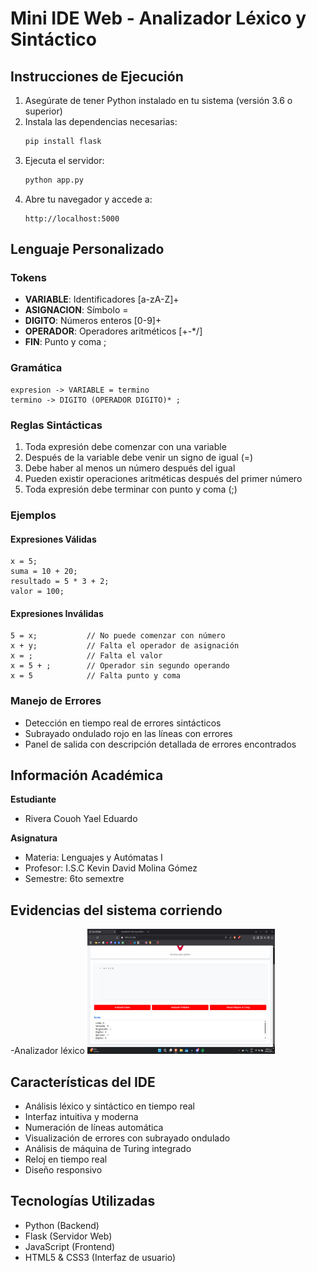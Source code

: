 # Mini IDE Web - Analizador Léxico y Sintáctico

## Instrucciones de Ejecución

1. Asegúrate de tener Python instalado en tu sistema (versión 3.6 o superior)
2. Instala las dependencias necesarias:
   ```bash
   pip install flask
   ```
3. Ejecuta el servidor:
   ```bash
   python app.py
   ```
4. Abre tu navegador y accede a:
   ```
   http://localhost:5000
   ```

## Lenguaje Personalizado

### Tokens
- **VARIABLE**: Identificadores [a-zA-Z]+
- **ASIGNACION**: Símbolo =
- **DIGITO**: Números enteros [0-9]+
- **OPERADOR**: Operadores aritméticos [+\-*/]
- **FIN**: Punto y coma ;

### Gramática
```
expresion -> VARIABLE = termino
termino -> DIGITO (OPERADOR DIGITO)* ;
```

### Reglas Sintácticas
1. Toda expresión debe comenzar con una variable
2. Después de la variable debe venir un signo de igual (=)
3. Debe haber al menos un número después del igual
4. Pueden existir operaciones aritméticas después del primer número
5. Toda expresión debe terminar con punto y coma (;)

### Ejemplos

#### Expresiones Válidas
```
x = 5;
suma = 10 + 20;
resultado = 5 * 3 + 2;
valor = 100;
```

#### Expresiones Inválidas
```
5 = x;           // No puede comenzar con número
x + y;           // Falta el operador de asignación
x = ;            // Falta el valor
x = 5 + ;        // Operador sin segundo operando
x = 5            // Falta punto y coma
```

### Manejo de Errores
- Detección en tiempo real de errores sintácticos
- Subrayado ondulado rojo en las líneas con errores
- Panel de salida con descripción detallada de errores encontrados

## Información Académica

**Estudiante**
- Rivera Couoh Yael Eduardo

**Asignatura**
- Materia: Lenguajes y Autómatas I
- Profesor: I.S.C Kevin David Molina Gómez
- Semestre: 6to semextre

## Evidencias del sistema corriendo
-Analizador léxico
<img src="/static/img/analizador-lexico.png" width="300" height="200">

## Características del IDE

- Análisis léxico y sintáctico en tiempo real
- Interfaz intuitiva y moderna
- Numeración de líneas automática
- Visualización de errores con subrayado ondulado
- Análisis de máquina de Turing integrado
- Reloj en tiempo real
- Diseño responsivo

## Tecnologías Utilizadas

- Python (Backend)
- Flask (Servidor Web)
- JavaScript (Frontend)
- HTML5 & CSS3 (Interfaz de usuario) 
